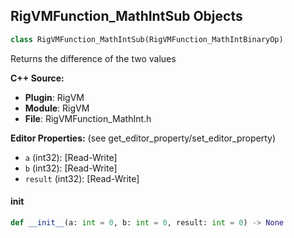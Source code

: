 ## RigVMFunction_MathIntSub Objects

```python
class RigVMFunction_MathIntSub(RigVMFunction_MathIntBinaryOp)
```

Returns the difference of the two values

**C++ Source:**

- **Plugin**: RigVM
- **Module**: RigVM
- **File**: RigVMFunction_MathInt.h

**Editor Properties:** (see get_editor_property/set_editor_property)

- ``a`` (int32):  [Read-Write]
- ``b`` (int32):  [Read-Write]
- ``result`` (int32):  [Read-Write]

<a id="unreal.RigVMFunction_MathIntSub.__init__"></a>

#### __init__

```python
def __init__(a: int = 0, b: int = 0, result: int = 0) -> None
```

<a id="unreal.RigUnit_MathIntSub"></a>